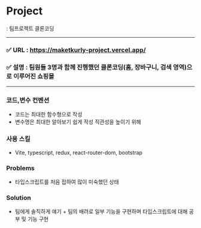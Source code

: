 # Project
: 팀프로젝트 클론코딩

---

### ✅ URL : https://maketkurly-project.vercel.app/
### ✅ 설명 : 팀원들 3명과 함께 진행했던 클론코딩(홈, 장바구니, 검색 영역)으로 이루어진 쇼핑몰

---


### 코드,변수 컨벤션

- 코드는 최대한 함수형으로 작성
- 변수명은 최대한 알아보기 쉽게 작성 직관성을 높이기 위해


### 사용 스킬

-  Vite, typescript, redux, react-router-dom, bootstrap

### Problems

- 타입스크립트를 처음 접하여 많이 미숙했던 상태
  
### Solution

- 팀에게 솔직하게 얘기 + 팀의 배려로 일부 기능을 구현하며 타입스크립트에 대해 공부 및 기능 구현
